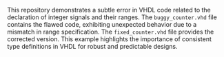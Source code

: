 This repository demonstrates a subtle error in VHDL code related to the declaration of integer signals and their ranges.  The `buggy_counter.vhd` file contains the flawed code, exhibiting unexpected behavior due to a mismatch in range specification. The `fixed_counter.vhd` file provides the corrected version.  This example highlights the importance of consistent type definitions in VHDL for robust and predictable designs.
